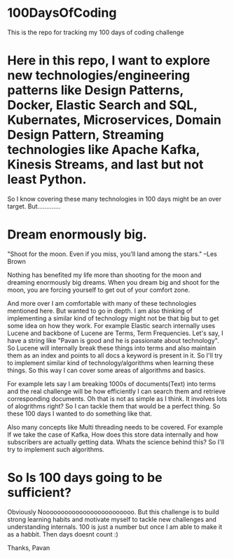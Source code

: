 # 100DaysOfCoding
This is the repo for tracking my 100 days of coding challenge

# Here in this repo, I want to explore new technologies/engineering patterns like Design Patterns, Docker, Elastic Search and SQL, Kubernates, Microservices, Domain Design Pattern, Streaming technologies like Apache Kafka, Kinesis Streams, and last but not least Python.

So I know covering these many technologies in 100 days might be an over target. But.............

# Dream enormously big.
"Shoot for the moon. Even if you miss, you’ll land among the stars." –Les Brown

Nothing has benefited my life more than shooting for the moon and dreaming enormously big dreams. When you dream big and shoot for the moon, you are forcing yourself to get out of your comfort zone.

And more over I am comfortable with many of these technologies mentioned here. But wanted to go in depth.
I am also thinking of implementing a similar kind of technology might not be that big but to get some idea on how they work.
For example Elastic search internally uses Lucene and backbone of Lucene are Terms, Term Frequencies. Let's say, I have a string like "Pavan is good and he is passionate about technology".
So Lucene will internally break these things into terms and also maintain them as an index and points to all docs a keyword is present in it.
So I'll try to implement similar kind of technology/algorithms when learning these things. So this way I can cover some areas of algorithms and basics.

For example lets say I am breaking 1000s of documents(Text) into terms and the real challenge will be how efficiently I can search them and retrieve corresponding documents. Oh that is not as simple as I think. It involves lots of alogrithms right? So I can tackle them that would be a perfect thing. So these 100 days I wanted to do something like that.

Also many concepts like Multi threading needs to be covered. For example If we take the case of Kafka, How does this store data internally and how subscribers are actually getting data. Whats the science behind this? So I'll try to implement such algorithms.

# So Is 100 days going to be sufficient?
Obviously Nooooooooooooooooooooooooo. But this challenge is to build strong learning habits and motivate myself to tackle new challenges and understanding internals. 100 is just a number but once I am able to make it as a habbit. Then days doesnt count :)

Thanks,
Pavan
